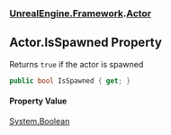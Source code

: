 ### [UnrealEngine.Framework](./UnrealEngine-Framework.md 'UnrealEngine.Framework').[Actor](./UnrealEngine-Framework-Actor.md 'UnrealEngine.Framework.Actor')
## Actor.IsSpawned Property
Returns `true` if the actor is spawned  
```csharp
public bool IsSpawned { get; }
```
#### Property Value
[System.Boolean](https://docs.microsoft.com/en-us/dotnet/api/System.Boolean 'System.Boolean')  

